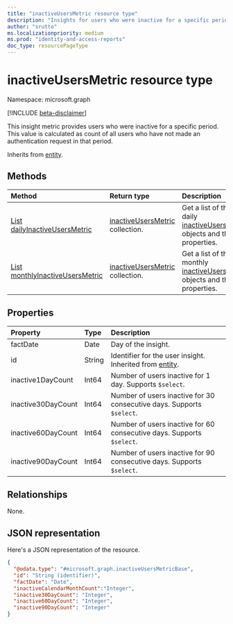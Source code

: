 ```yaml
---
title: "inactiveUsersMetric resource type"
description: "Insights for users who were inactive for a specific period. This value is calculated as count of all users who have not made an authentication request in that period."
author: "srutto"
ms.localizationpriority: medium
ms.prod: "identity-and-access-reports"
doc_type: resourcePageType
---
```


# inactiveUsersMetric resource type

Namespace: microsoft.graph

[!INCLUDE [beta-disclaimer](../../includes/beta-disclaimer.md)]

This insight metric provides users who were inactive for a specific period. This value is calculated as count of all users who have not made an authentication request in that period.


Inherits from [entity](../resources/entity.md).

## Methods
|Method|Return type|Description|
|:---|:---|:---|
|[List dailyInactiveUsersMetric](../api/dailyinactiveusersmetricbase-list.md)|[inactiveUsersMetric](../resources/inactiveusersmetricbase.md) collection.|Get a list of the daily [inactiveUsersMetric](../resources/inactiveusersmetricbase.md) objects and their properties.|
|[List monthlyInactiveUsersMetric](../api/monthlyinactiveusersmetricbase-list.md)|[inactiveUsersMetric](../resources/inactiveusersmetricbase.md) collection.|Get a list of the monthly [inactiveUsersMetric](../resources/inactiveusersmetricbase.md) objects and their properties.|


## Properties
|Property|Type|Description|
|:---|:---|:---|
|factDate|Date|Day of the insight.|
|id|String|Identifier for the user insight. Inherited from [entity](../resources/entity.md).|
|inactive1DayCount|Int64|Number of users inactive for 1 day. Supports `$select`.|
|inactive30DayCount|Int64|Number of users inactive for 30 consecutive days. Supports `$select`.|
|inactive60DayCount|Int64|Number of users inactive for 60 consecutive days. Supports `$select`.|
|inactive90DayCount|Int64|Number of users inactive for 90 consecutive days. Supports `$select`.|

## Relationships
None.

## JSON representation
Here's a JSON representation of the resource.
<!-- {
  "blockType": "resource",
  "keyProperty": "id",
  "@odata.type": "microsoft.graph.inactiveUsersMetricBase",
  "baseType": "microsoft.graph.entity",
  "openType": false
}
-->
``` json
{
  "@odata.type": "#microsoft.graph.inactiveUsersMetricBase",
  "id": "String (identifier)",
  "factDate": "Date",
  "inactiveCalendarMonthCount":"Integer",
  "inactive30DayCount": "Integer",
  "inactive60DayCount": "Integer",
  "inactive90DayCount": "Integer"
}
```

